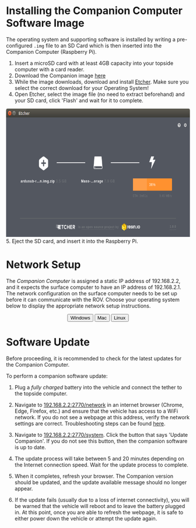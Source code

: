 # Installing the Companion Computer Software Image

The operating system and supporting software is installed by writing a pre-configured `.img` file to an SD Card which is then inserted into the Companion Computer (Raspberry Pi). 

1. Insert a microSD card with at least 4GB capacity into your topside computer with a card reader.
2. Download the Companion image [here](https://s3.amazonaws.com/downloads.bluerobotics.com/Pi/stable/ardusub-raspbian.img.zip)
3. While the image downloads, download and install [Etcher](https://etcher.io/). Make sure you select the correct download for your Operating System!
4. Open Etcher, select the image file (no need to extract beforehand) and your SD card, click 'Flash' and wait for it to complete.
<img src="/images/etcher.png" width="690" height="351">
5. Eject the SD card, and insert it into the Raspberry Pi.

# Network Setup

The *Companion Computer* is assigned a static IP address of 192.168.2.2, and it expects the surface computer to have an IP address of 192.168.2.1. The network configuration on the surface computer needs to be set up before it can communicate with the ROV. Choose your operating system below to display the appropriate network setup instructions.

<div align="center">
	<div style="display:inline-block" >
	<button type="button" onclick="{ document.getElementById('windowsDiv').style.display = 'block'; document.getElementById('macDiv').style.display = 'none'; document.getElementById('linuxDiv').style.display = 'none'; }">Windows</a>
	</div>
	<div style="display:inline-block">
	<button type="button" class="btn btn-primary" onclick="{ document.getElementById('macDiv').style.display = 'block'; document.getElementById('windowsDiv').style.display = 'none'; document.getElementById('linuxDiv').style.display = 'none'; }">Mac</a>
	</div>
	<div style="display:inline-block">
	<button type="button" class="btn btn-primary" onclick="{ document.getElementById('linuxDiv').style.display = 'block'; document.getElementById('macDiv').style.display = 'none'; document.getElementById('windowsDiv').style.display = 'none'; }">Linux</a>
	</div>
</div>
<div id="windowsDiv" style="display:none">

	<h1 id="windows">Windows 10</h1>
	<ol>
	<li><p>Go to <em>Control Panel</em> &gt; <em>Network and Sharing Center</em> and then choose &quot;Change adapter settings&quot;.</p>
	<p> <img src="../images/windows-setup/network-and-sharing-center-annotated.png" class="img-responsive img-center" style="max-width:800px"></p>
	</li>
	<li><p>Right click on the Ethernet adapter, then choose <em>Properties</em>.</p>
	<p> <img src="../images/windows-setup/network-connections-annotated.png" class="img-responsive img-center" style="max-width:800px"></p>
	</li>
	<li><p>In the properties dialog, choose <em>Internet Protocol Version 4 (TCP/IPv4)</em>, then click <em>Properties</em>.</p>
	<p> <img src="../images/windows-setup/internet-protocol-version-4-annotated.png" class="img-responsive img-center" style="max-width:800px"></p>
	</li>
	<li><p>Select &quot;Use the following IP address&quot; And enter 192.168.2.1 for the IP address and 255.255.255.0 for the Subnet mask. Then select OK.</p>
	<p> <img src="../images/windows-setup/static-ip-annotated.png" class="img-responsive img-center" style="max-width:800px"></p>
	</li>
	</ol>
	<p><strong>Firewall</strong></p>
	<ol>
	<li><p>Go to <em>Control Panel</em> &gt; <em>Windows Firewall</em> and then select &quot;Allow an app or feature through Windows Firewall&quot;.</p>
	</li>
	<li><p>Select &quot;Change Settings&quot; and then select &quot;Open source ground control app provided by QGroundControl dev team&quot; or &quot;QGroundControl&quot;.</p>
	<p> <img src="../images/windows-setup/windows-firewall-annotated.png" class="img-responsive img-center" style="max-width:800px"></p>
	</li>
	</ol>

</div>
<div id="macDiv" style="display:none">

	<h1 id="mac">Mac</h1>
	<ol>
	<li><p>Go to <em>System Preferences</em> &gt; <em>Network</em></p>
	</li>
	<li><p>If your computer has an Ethernet port, select Ethernet from the options on the left side. If you had to get a USB to Ethernet adapter, plug it in now then select it.</p>
	</li>
	<li><p>Select the dropdown next to &quot;Configure IPv4&quot; and then select &quot;Manually&quot;</p>
	</li>
	<li><p>Enter 192.168.2.1 for the IP Address and 255.255.255.0 for the Subnet Mask and then select apply.</p>
	<p> <img src="../images/mac-setup/mac-network-settings-annotated.png" class="img-responsive img-center" style="max-width:800px"></p>
	</li>
	</ol>

</div>
<div id="linuxDiv" style="display:none">

	<h1 id="linux">Linux (Ubuntu 16.04)</h1>
	<ol>
	<li><p>Click the Network Icon in the toolbar at the top of the screen, and click &quot;Edit Connections...&quot;</p>
	<p> <img src="../images/linux-setup/LinuxStep1.png" class="img-responsive img-center" style="max-width:800px"></p>
	</li>
	<li><p>Click &quot;Add&quot;</p>
	<p> <img src="../images/linux-setup/LinuxStep2.png" class="img-responsive img-center" style="max-width:800px"></p>
	</li>
	<li><p>Select &quot;Ethernet&quot; for the connection type and click &quot;Create...&quot;</p>
	<p> <img src="../images/linux-setup/LinuxStep3.png" class="img-responsive img-center" style="max-width:800px"></p>
	</li>
	<li><p>From the &quot;Device MAC Address&quot; dropdown, select the ethernet interface you want to use. If you are using the built in ethernet card on your computer, there will be only one choice. If you are using a USB to Ethernet adapter, find out which interface corresponds to the adapter by looking at the options before and after plugging the adapter into the computer.</p>
	<p> <img src="../images/linux-setup/LinuxStep4.png" class="img-responsive img-center" style="max-width:800px"></p>
	</li>
	<li><p>Click the &quot;IPv4 Settings&quot; tab, and from the &quot;Method&quot; dropdown menu, select &quot;Manual&quot;. Click &quot;Add&quot;, and enter 192.168.2.1 for the Address, 255.255.255.0 for the Netmask and 0.0.0.0 for the Gateway. Click &quot;Save...&quot; to complete the setup.</p>
	<p> <img src="../images/linux-setup/LinuxStep5.png" class="img-responsive img-center" style="max-width:800px"></p>
	</li>
	</ol>

	<h1 id="linux">Linux (Ubuntu 18.04)</h1>
	<ol>
	<li><p>Click on the Wifi icon in the toolbar at the top of the screen. Ubuntu 18.04 saves the profiles of every connection you make. If the pi is connected to the computer via USB to Ethernet convertor, click on &quot;Ethernet Connecting&quot;/&quot;USB Ethernet Connecting.&quot; If the pi is connected to the computer directly via an Ethernet Cable, click on &quot;Wired Connecting&quot;/&quot;PCI Ethernet Connecting.&quot; From the drop-down menu, select &quot;Wired Settings&quot;</p>
	<p> <img src="../images/linux-setup/18.04(1).png" class="img-responsive img-center" style="max-width:400px"></p>
	<p> <img src="../images/linux-setup/18.04(2).png" class="img-responsive img-center" style="max-width:400px"></p>
	</li>
	<li><p>Click on the gear icon next to your connection type.</p>
	<p> <img src="../images/linux-setup/18.04(3).png" class="img-responsive img-center" style="max-width:800px"></p>
	</li>
	<li><p>Go to the &quot;IPv4&quot; tab for the connection type. Select IPv4 Method as &quot;Manual&quot; and enter the address information as shown in the figure. Click &quot;Apply&quot; to complete the setup.</p>
	<p> <img src="../images/linux-setup/18.04(4).png" class="img-responsive img-center" style="max-width:800px"></p>
	<p> <img src="../images/linux-setup/18.04(5).png" class="img-responsive img-center" style="max-width:800px"></p>
	</li>
	</ol>

</div>

# Software Update

Before proceeding, it is recommended to check for the latest updates for the Companion Computer.

To perform a companion software update:

1. Plug a _fully charged_ battery into the vehicle and connect the tether to the topside computer.

2. Navigate to [192.168.2.2:2770/network](192.168.2.2:2770/network) in an internet browser (Chrome, Edge, Firefox, etc.) and ensure that the vehicle has access to a WiFi network. If you do not see a webpage at this address, verify the network settings are correct. Troubleshooting steps can be found [here](/troubleshooting/troubleshooting.html).

3. Navigate to [192.168.2.2:2770/system](192.168.2.2:2770/system). Click the button that says 'Update Companion'. If you do not see this button, then the companion software is up to date.

4. The update process will take between 5 and 20 minutes depending on the Internet connection speed. Wait for the update process to complete.

5. When it completes, refresh your browser. The Companion version should be updated, and the update available message should no longer appear.

6. If the update fails (usually due to a loss of internet connectivity), you will be warned that the vehicle will reboot and to leave the battery plugged in. At this point, once you are able to refresh the webpage, it is safe to either power down the vehicle or attempt the update again.
